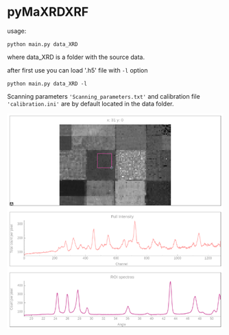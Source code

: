 # pyMaXRDXRF

usage:

```
python main.py data_XRD
```

where data_XRD is a folder with the source data.

after first use you can load '.h5' file with  `-l` option 

```
python main.py data_XRD -l
```

Scanning parameters `'Scanning_parameters.txt'` and calibration file `'calibration.ini'` are by default located in the data folder.

![Snapshot](doc/snapshot.png)
